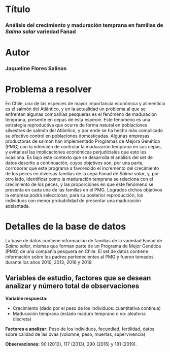 # Título  
### **Análisis del crecimiento y maduración temprana en familias de _Salmo salar_ variedad Fanad**

# Autor 
### **Jaqueline Flores Salinas**

# Problema a resolver
En Chile, una de las especies de mayor importancia económica y alimenticia es el salmón del Atlántico, y en la actualidad un problema al que se enfrentan algunas compañías pesqueras es el fenómeno de maduración temprana, presente en cepas de esta especie. Este fenómeno es una estrategia reproductiva que ocurre de forma natural en poblaciones silvestres de salmón del Atlántico, y por ende se ha hecho más complicado su efectivo control en poblaciones domesticadas. Algunas empresas productoras de salmón han implementado Programas de Mejora Genética (PMG) con la intención de controlar la maduración temprana en sus cepas, y evitar así las implicaciones económicas perjudiciales que esto les ocasiona. Es bajo este contexto que se desarrolla el análisis del set de datos descrito a continuación, cuyos objetivos son, por una parte, corroborar que este programa a favorecido el incremento del crecimiento de los peces en diversas familias de la cepa Fanad de _Salmo salar_, y, por otro lado, identificar como la maduración temprana se relaciona con el crecimiento de los peces, y las proporciones en que este fenómeno se presenta en cada una de las familias en el PMG. Logrados dichos objetivos la empresa podrá seleccionar, para su posterior reproducción, los individuos con menor probabilidad de presentar una maduración adelantada.

# Detalles de la base de datos
La base de datos contiene información de familias de la variedad Fanad de _Salmo salar_, mismas que forman parte de un Programa de Mejor Genética (PMG) de una compañía pesquera en Chile. El set de datos contiene información sobre los padres pertenecientes al PMG y fueron tomados durante los años 2010, 2013, 2016 y 2019.

## Variables de estudio, factores que se desean analizar y número total de observaciones
**Variable respuesta:**  
- Crecimiento (dado por el peso de los individuos: cuantitativa continua)  
- Maduración temprana (estado maduro temprano o no: aleatoria discreta)  

**Factores a analizar:** Peso de los individuos, fecundiad, fertilidad, datos sobre calidad de las ovas (volumne, peso, muertas, supervivencia)  

**Observaciones:** 90 (2010), 117 (2013), 290 (2016) y 181 (2019).
